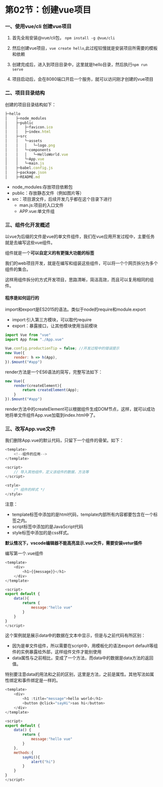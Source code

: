 # 第02节：创建vue项目

### 一、使用vue/cli 创建vue项目

1. 首先全局安装@vue/cli包， `npm install -g @vue/cli`

2. 然后创建vue项目，`vue create hello`,此过程较慢就是安装项目所需要的模板和依赖
3. 创建完成后，进入到项目目录中，这里就是hello目录，然后执行`npm run serve`
4. 项目启动后，会在8080端口开启一个服务，就可以访问刚才创建的vue项目

### 二、项目目录结构

创建的项目目录结构如下：

```js
├─hello
│    ├─node_modules
│    ├─public
│    │   ├─favicon.ico
│    │   ├─index.html
│    ├─src
│    │   └─assets
│    │   │   └─logo.png
│    │   └─components
│    │   │   └─HelloWorld.vue
│    │   └─App.vue
│    │   └─main.js
│    ├─babel.config.js
│    ├─package.json
│    ├─README.md
```

* node_modules:存放项目依赖包
* public：存放静态文件（例如图片等）
* src：项目源文件，后续开发几乎都在这个目录下进行
  * man.js:项目的入口文件
  * APP.vue:单文件组

### 三、组件化开发概述

以vue为后缀的文件是vue的单文件组件，我们在vue应用开发过程中，主要任务就是去编写这些vue组件。

组件就是一个**可以自定义的有更强大功能的标签**

我们的web项目开发，就是在编写和组装这些组件，可以将一个个网页拆分为多个组件的集合。

这样用组件拆分的方式开发项目，思路清晰，简洁高效，而且可以复用相同的组件。

#### 程序是如何运行的

import和export是ES2015的语法。类似于node的require和module.export

* import:引入第三方模块，可以取代require
* export：暴露接口，让其他模块使用当前模块

```js
import Vue from "vue"
import App from "./App.vue"

Vue.config.productionTip = false; //开发过程中的错误提示
new Vue({
    render: h => h(App),
}).$mount("#app")
```

render方法是一个ES6语法的简写，完整写法如下：

```js
new Vue({
    render(createElement){
        return createElement(App);
    }
}).$mount("#app")
```

render方法中的createElement可以根据组件生成DOM节点，这样，就可以成功地将单文件组件App.vue加载到index.html中了。

### 三、改写App.vue文件

我们删除App.vue的默认代码，只留下一个组件的骨架。如下：

```js
<template>
    <!--组件的应用-->
</template>

<script>
    // 导入其他组件，定义该组件的数据，方法等
</script>

<style>
    /* 组件的样式 */
</style>
```

注意：

* template标签中添加的是html代码，template内部所有内容都要包含在一个标签之内。
* script标签中添加的是JavaScript代码
* style标签中添加的是css样式。

**默认情况下，vscode编辑器不能高亮显示.vue文件，需要安装vetur插件**

编写第一个.vue组件

```js
<template>
    <div>
    	<h1>{{message}}</h1>
	</div>
</template>

<script>
export default {
	data(){
        return {
            message:"hello vue"
        }
    }
}
</script>
```

这个案例就是展示data中的数据在文本中显示，但是与之前代码有所区别：

* 因为是单文件组件，所以需要在script中，用模板化的语法export default等组件的实例暴露给外部，这样组件文件才能别使用
* data属性与之前相比，变成了一个方法，而data中的数据是data方法的返回值。

特别要注意data的用法和之前的区别，这里是方法，之前是属性。其他写法如属性绑定和事件绑定是一样的。

```js
<template>
    <div>
    	<h1 :title="message">hello world</h1>
		<button @click="sayHi">sas hi</button>
	</div>
</template>

<script>
export default {
	data() {
        return {
            message:"hello vue"
        }
    },
    methods:{
        sayHi(){
            alert("hi")
        }
    }
}
</script>
```



